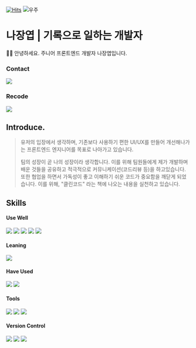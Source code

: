 [![Hits](https://hits.seeyoufarm.com/api/count/incr/badge.svg?url=https%3A%2F%2Fgithub.com%2Fgjbae1212%2Fhit-counter&count_bg=%2318B0CE&title_bg=%23FF9000&icon=mailchimp.svg&icon_color=%23000000&title=Visitors&edge_flat=false)](https://hits.seeyoufarm.com)
![우주](https://user-images.githubusercontent.com/50413112/105368338-c5250000-5c44-11eb-9a01-5a8c95186bba.jpg)
# 나장엽 | 기록으로 일하는 개발자
🤚🏻 안녕하세요. 주니어 프론트엔드 개발자 나장엽입니다.

<div>
  <div>
    <h3>Contact</h3>
    <a href='mailto:kaydenna92@gmail.com'><img src="https://img.shields.io/badge/Gmail-EA4335?style=flat&logo=Gmail&logoColor=white"></a>
  </div>
  <div>
    <h3>Recode</h3>
    <a href="https://velog.io/@kaydennna92"> <img src="https://img.shields.io/badge/Velog-20C997?style=flat&logo=Velog&logoColor=white"></a>
  </div>
</div>


## Introduce.
> 유저의 입장에서 생각하며, 기존보다 사용하기 편한 UI/UX를 만들어 개선해나가는 프론트엔드 엔지니어를 목표로 나아가고 있습니다.
> 
> 팀의 성장이 곧 나의 성장이라 생각합니다. 
> 이를 위해 팀원들에게 제가 개발하며 배운 것들을 공유하고 적극적으로 커뮤니케이션(코드리뷰 등)을 하고있습니다.
> 또한 협업을 하면서 가독성이 좋고 이해하기 쉬운 코드가 중요함을 깨닫게 되었습니다.
> 이를 위해, "클린코드" 라는 책에 나오는 내용을 실천하고 있습니다.

## Skills
<div>
  <div>
    <div>
      <h4> Use Well </h4>
      <img src="https://img.shields.io/badge/JavaScript-F7DF1E?style=flat&logo=javascript&logoColor=white">
      <img src="https://img.shields.io/badge/React-61DAFB?style=flat&logo=React&logoColor=white">
      <img src="https://img.shields.io/badge/HTML5-E34F26?style=flat&logo=HTML5&logoColor=white">
      <img src="https://img.shields.io/badge/CSS3-1572B6?style=flat&logo=CSS3&logoColor=white">
      <img src="https://img.shields.io/badge/Axios-5A29E4?style=flat&logo=Axios&logoColor=white">
    </div>
    <div>
      <h4> Leaning </h4>
      <img src="https://img.shields.io/badge/TypeScript-3178C6?style=flat&logo=TypeScript&logoColor=white">
    </div>
    <div>
      <h4> Have Used </h4>
      <img src="https://img.shields.io/badge/Redux-764ABC?style=flat&logo=Redux&logoColor=white">
      <img src="https://img.shields.io/badge/Vue.js-4FC08D?style=flat&logo=Vue.js&logoColor=white">
    </div>
  </div>
  <div>
    <h4> Tools </h4>
    <img src="https://img.shields.io/badge/Jira-0052CC?style=flat&logo=Jira&logoColor=white">
    <img src="https://img.shields.io/badge/Notion-000000?style=flat&logo=Notion&logoColor=white">
    <img src="https://img.shields.io/badge/Figma-F24E1E?style=flat&logo=Figma&logoColor=white">
  </div>
  <div>
    <h4> Version Control</h4>
    <img src="https://img.shields.io/badge/Git-F05032?style=flat&logo=Git&logoColor=white">
    <img src="https://img.shields.io/badge/GitHub-181717?style=flat&logo=GitHub&logoColor=white">
    <img src="https://img.shields.io/badge/GitLab-FC6D26?style=flat&logo=GitLab&logoColor=white">
  </div>
</div>
